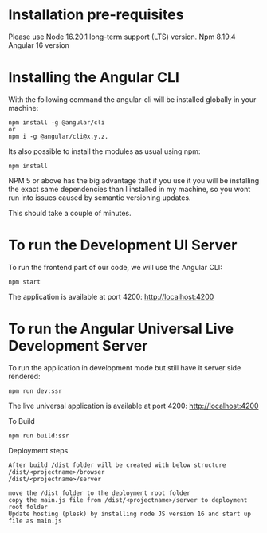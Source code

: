 # Installation pre-requisites

Please use Node 16.20.1 long-term support (LTS) version.
Npm 8.19.4
Angular 16 version

# Installing the Angular CLI

With the following command the angular-cli will be installed globally in your machine:

    npm install -g @angular/cli
    or
    npm i -g @angular/cli@x.y.z.

Its also possible to install the modules as usual using npm:

    npm install

NPM 5 or above has the big advantage that if you use it you will be installing the exact same dependencies than I installed in my machine, so you wont run into issues caused by semantic versioning updates.

This should take a couple of minutes.

# To run the Development UI Server

To run the frontend part of our code, we will use the Angular CLI:

    npm start

The application is available at port 4200: [http://localhost:4200](http://localhost:4200)

# To run the Angular Universal Live Development Server

To run the application in development mode but still have it server side rendered:

    npm run dev:ssr

The live universal application is available at port 4200: [http://localhost:4200](http://localhost:4200)

To Build

    npm run build:ssr

Deployment steps

    After build /dist folder will be created with below structure
    /dist/<projectname>/browser
    /dist/<projectname>/server

    move the /dist folder to the deployment root folder
    copy the main.js file from /dist/<projectname>/server to deployment root folder
    Update hosting (plesk) by installing node JS version 16 and start up file as main.js
